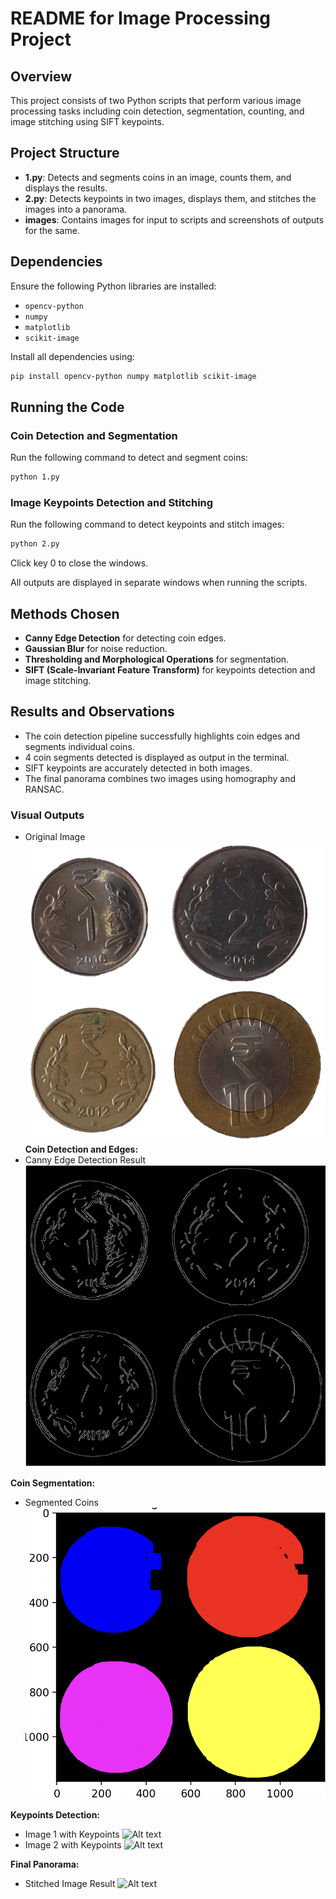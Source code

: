 # README for Image Processing Project

## Overview
This project consists of two Python scripts that perform various image processing tasks including coin detection, segmentation, counting, and image stitching using SIFT keypoints.

## Project Structure
- **1.py**: Detects and segments coins in an image, counts them, and displays the results.
- **2.py**: Detects keypoints in two images, displays them, and stitches the images into a panorama.
- **images**: Contains images for input to scripts and screenshots of outputs for the same.

## Dependencies
Ensure the following Python libraries are installed:
- `opencv-python`
- `numpy`
- `matplotlib`
- `scikit-image`

Install all dependencies using:
```bash
pip install opencv-python numpy matplotlib scikit-image
```

## Running the Code
### Coin Detection and Segmentation
Run the following command to detect and segment coins:
```bash
python 1.py
```

### Image Keypoints Detection and Stitching
Run the following command to detect keypoints and stitch images:
```bash
python 2.py
```
Click key 0 to close the windows.

All outputs are displayed in separate windows when running the scripts.

## Methods Chosen
- **Canny Edge Detection** for detecting coin edges.
- **Gaussian Blur** for noise reduction.
- **Thresholding and Morphological Operations** for segmentation.
- **SIFT (Scale-Invariant Feature Transform)** for keypoints detection and image stitching.

## Results and Observations
- The coin detection pipeline successfully highlights coin edges and segments individual coins.
- 4 coin segments detected is displayed as output in the terminal.
- SIFT keypoints are accurately detected in both images.
- The final panorama combines two images using homography and RANSAC. 

### Visual Outputs
- Original Image
![Alt text](images/sample.png)
**Coin Detection and Edges:**  
- Canny Edge Detection Result
![Alt text](images/Edge.png)

**Coin Segmentation:**
- Segmented Coins
![Alt text](images/Segment.png)

**Keypoints Detection:**
- Image 1 with Keypoints
![Alt text](images/Left.png)
- Image 2 with Keypoints
![Alt text](images/Right.png)

**Final Panorama:**
- Stitched Image Result
![Alt text](images/Panorama.png)
